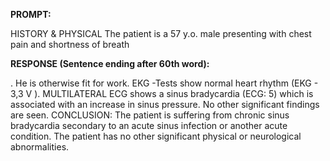 **PROMPT:**

HISTORY & PHYSICAL The patient is a 57 y.o. male presenting with chest pain and shortness of breath

**RESPONSE (Sentence ending after 60th word):**

. He is otherwise fit for work. EKG -Tests show normal heart rhythm (EKG - 3,3 V ). MULTILATERAL ECG shows a sinus bradycardia (ECG: 5) which is associated with an increase in sinus pressure. No other significant findings are seen. CONCLUSION: The patient is suffering from chronic sinus bradycardia secondary to an acute sinus infection or another acute condition. The patient has no other significant physical or neurological abnormalities. 